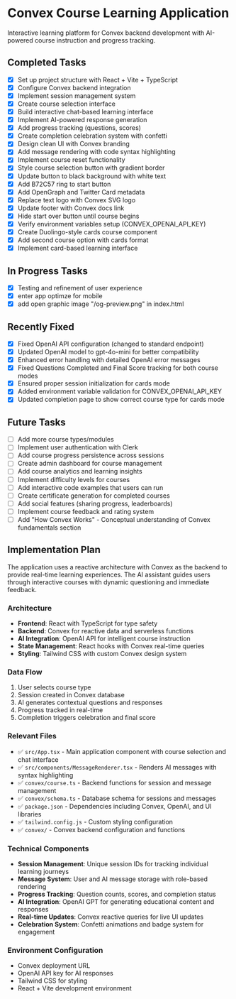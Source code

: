 # Convex Course Learning Application

Interactive learning platform for Convex backend development with AI-powered course instruction and progress tracking.

## Completed Tasks

- [x] Set up project structure with React + Vite + TypeScript
- [x] Configure Convex backend integration
- [x] Implement session management system
- [x] Create course selection interface
- [x] Build interactive chat-based learning interface
- [x] Implement AI-powered response generation
- [x] Add progress tracking (questions, scores)
- [x] Create completion celebration system with confetti
- [x] Design clean UI with Convex branding
- [x] Add message rendering with code syntax highlighting
- [x] Implement course reset functionality
- [x] Style course selection button with gradient border
- [x] Update button to black background with white text
- [x] Add B72C57 ring to start button
- [x] Add OpenGraph and Twitter Card metadata
- [x] Replace text logo with Convex SVG logo
- [x] Update footer with Convex docs link
- [x] Hide start over button until course begins
- [x] Verify environment variables setup (CONVEX_OPENAI_API_KEY)
- [x] Create Duolingo-style cards course component
- [x] Add second course option with cards format
- [x] Implement card-based learning interface

## In Progress Tasks

- [x] Testing and refinement of user experience
- [x] enter app optimze for mobile
- [x] add open graphic image "/og-preview.png" in index.html

## Recently Fixed

- [x] Fixed OpenAI API configuration (changed to standard endpoint)
- [x] Updated OpenAI model to gpt-4o-mini for better compatibility
- [x] Enhanced error handling with detailed OpenAI error messages
- [x] Fixed Questions Completed and Final Score tracking for both course modes
- [x] Ensured proper session initialization for cards mode
- [x] Added environment variable validation for CONVEX_OPENAI_API_KEY
- [x] Updated completion page to show correct course type for cards mode

## Future Tasks

- [ ] Add more course types/modules
- [ ] Implement user authentication with Clerk
- [ ] Add course progress persistence across sessions
- [ ] Create admin dashboard for course management
- [ ] Add course analytics and learning insights
- [ ] Implement difficulty levels for courses
- [ ] Add interactive code examples that users can run
- [ ] Create certificate generation for completed courses
- [ ] Add social features (sharing progress, leaderboards)
- [ ] Implement course feedback and rating system
- [ ] Add "How Convex Works" - Conceptual understanding of Convex fundamentals section

## Implementation Plan

The application uses a reactive architecture with Convex as the backend to provide real-time learning experiences. The AI assistant guides users through interactive courses with dynamic questioning and immediate feedback.

### Architecture

- **Frontend**: React with TypeScript for type safety
- **Backend**: Convex for reactive data and serverless functions
- **AI Integration**: OpenAI API for intelligent course instruction
- **State Management**: React hooks with Convex real-time queries
- **Styling**: Tailwind CSS with custom Convex design system

### Data Flow

1. User selects course type
2. Session created in Convex database
3. AI generates contextual questions and responses
4. Progress tracked in real-time
5. Completion triggers celebration and final score

### Relevant Files

- ✅ `src/App.tsx` - Main application component with course selection and chat interface
- ✅ `src/components/MessageRenderer.tsx` - Renders AI messages with syntax highlighting
- ✅ `convex/course.ts` - Backend functions for session and message management
- ✅ `convex/schema.ts` - Database schema for sessions and messages
- ✅ `package.json` - Dependencies including Convex, OpenAI, and UI libraries
- ✅ `tailwind.config.js` - Custom styling configuration
- ✅ `convex/` - Convex backend configuration and functions

### Technical Components

- **Session Management**: Unique session IDs for tracking individual learning journeys
- **Message System**: User and AI message storage with role-based rendering
- **Progress Tracking**: Question counts, scores, and completion status
- **AI Integration**: OpenAI GPT for generating educational content and responses
- **Real-time Updates**: Convex reactive queries for live UI updates
- **Celebration System**: Confetti animations and badge system for engagement

### Environment Configuration

- Convex deployment URL
- OpenAI API key for AI responses
- Tailwind CSS for styling
- React + Vite development environment
